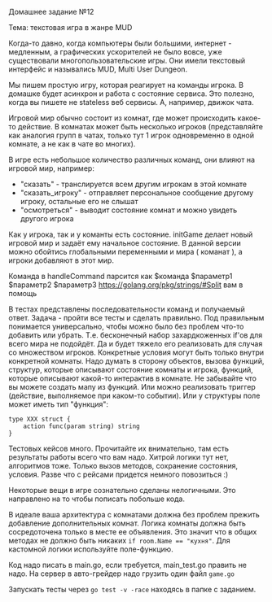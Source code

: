 Домашнее задание №12

Тема: текстовая игра в жанре MUD

Когда-то давно, когда компьютеры были большими, интернет - медленным, а графических ускорителей не было вовсе, уже существовали многопользовательские игры. Они имели текстовый интерфейс и назывались MUD, Multi User Dungeon.

Мы пишем простую игру, которая реагирует на команды игрока. В домашке будет асинхрон и работа с состояние сервиса. Это полезно, когда вы пишете не stateless веб сервисы. А, например, движок чата.

Игровой мир обычно состоит из комнат, где может происходить какое-то действие. В комнатах может быть несколько игроков (представляйте как аналогия групп в чатах, только тут 1 игрок одновременно в одной комнате, а не как в чате во многих).

В игре есть небольшое количество различных команд, они влияют на игровой мир, например:
* "сказать" - транслируется всем другим игрокам в этой комнате
* "сказать_игроку" - отправляет персональное сообщение другому игроку, остальные его не слышат
* "осмотреться" - выводит состояние комнат и можно увидеть другого игрока

Как у игрока, так и у команты есть состояние.
initGame делает новый игровой мир и задаёт ему начальное состояние.
В данной версии можно обойтись глобальными переменными и мира ( команат ), а игроки добавляют в этот мир.

Команда в handleCommand парсится как
$команда $параметр1 $параметр2 $параметр3
https://golang.org/pkg/strings/#Split вам в помощь

В тестах представлены последовательности команд и получаемый ответ.
Задача - пройти все тесты и сделать правильно.
Под правильным понимается универсально, чтобы можно было без проблем что-то добавить или убрать.
Т.е. бесконечный набор захардкоженных if'ов для всего мира не подойдёт. Да и будет тяжело его реализовать для случая со множеством игроков.
Конкретные условия могут быть только внутри конкретной комнаты.
Надо думать в сторону объектов, вызова функций, структур, которые описывают состояние комнаты и игрока, функций, которые описывают какой-то интерактив в комнате. Не забывайте что вы можете создать мапу из функций. Или можно реализовать триггер (действие, выполняемое при каком-то событии). Или у структуры поле может иметь тип "функция":

```
type XXX struct {
    action func(param string) string
}
```

Тестовых кейсов много. Прочитайте их внимательно, там есть результаты работы всего что вам надо.
Хитрой логики тут нет, алгоритмов тоже. Только вызов методов, сохранение состояния, условия. Разве что с рейсами придется немного повозиться :)

Некоторые вещи в игре сознательно сделаны нелогичными. Это направлено на то чтобы пописать побольше кода.

В идеале ваша архитектура с комнатами должна без проблем прежить добавление дополнительных комнат.
Логика комнаты должна быть сосредоточена только в месте ее объявления. Это значит что в общих методах не должно быть никаких `if room.Name == "кухня"`. Для кастомной логики используйте поле-функцию.

Код надо писать в main.go, если требуется, main_test.go править не надо. На сервер в авто-грейдер надо грузить один файл `game.go`

Запускать тесты через `go test -v -race` находясь в папке c заданием.